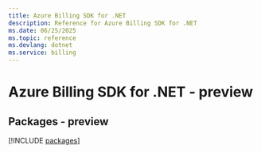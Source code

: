 ```yaml
---
title: Azure Billing SDK for .NET
description: Reference for Azure Billing SDK for .NET
ms.date: 06/25/2025
ms.topic: reference
ms.devlang: dotnet
ms.service: billing
---
```

# Azure Billing SDK for .NET - preview
## Packages - preview
[!INCLUDE [packages](billing-index.md)]